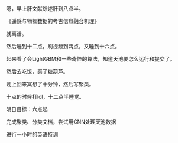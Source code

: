 嗯，早上肝文献综述肝到八点半。

《遥感与物探数据的考古信息融合机理》

就离谱。

然后睡到十二点，刷视频到两点，又睡到十六点。

起来看了会LightGBM和一些奇怪的算法，知道天池要怎么运行和提交了。

然后去吃饭，买了糖葫芦。

晚上回来冥想了十分钟，然后写聚类。

十点的时候打lol，十二点半睡觉。

明日目标：六点起

完成聚类、分类文档，尝试用CNN处理天池数据

进行一小时的英语特训